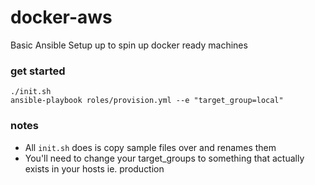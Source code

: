 # docker-aws
Basic Ansible Setup up to spin up docker ready machines

### get started
```
./init.sh
ansible-playbook roles/provision.yml --e "target_group=local"
```

### notes
- All `init.sh` does is copy sample files over and renames them
- You'll need to change your target_groups to something that actually exists in your hosts ie. production
